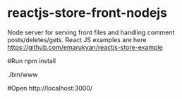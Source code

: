 # reactjs-store-front-nodejs
Node server for serving front files and handling comment posts/deletes/gets. 
React JS examples are here https://github.com/emarukyan/reactjs-store-example


#Run
npm install

./bin/www


#Open
http://localhost:3000/
